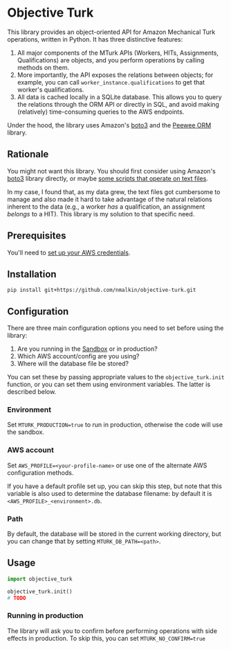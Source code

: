 Objective Turk
================================================================================
This library provides an object-oriented API for Amazon Mechanical Turk operations, written in Python. It has three distinctive features:

1. All major components of the MTurk APIs (Workers, HITs, Assignments, Qualifications) are objects, and you perform operations by calling methods on them.
2. More importantly, the API exposes the relations between objects; for example, you can call `worker_instance.qualifications` to get that worker's qualifications.
3. All data is cached locally in a SQLite database. This allows you to query the relations through the ORM API or directly in SQL, and avoid making (relatively) time-consuming queries to the AWS endpoints.

Under the hood, the library uses Amazon's [boto3](https://boto3.amazonaws.com/v1/documentation/api/latest/reference/services/mturk.html) and the [Peewee ORM](http://docs.peewee-orm.com/en/latest/) library.


Rationale
---------
You might not want this library. You should first consider using Amazon's [boto3](https://boto3.amazonaws.com/v1/documentation/api/latest/reference/services/mturk.html) library directly, or maybe [some scripts that operate on text files](https://github.com/nmalkin/turk-scripts).

In my case, I found that, as my data grew, the text files got cumbersome to manage and also made it hard to take advantage of the natural relations inherent to the data (e.g., a worker _has_ a qualification, an assignment _belongs_ to a HIT). This library is my solution to that specific need.


Prerequisites
-------------
You'll need to [set up your AWS credentials](https://boto3.readthedocs.io/en/latest/guide/configuration.html).


Installation
-------------
```
pip install git+https://github.com/nmalkin/objective-turk.git
```


Configuration
-------------
There are three main configuration options you need to set before using the library:

1. Are you running in the [Sandbox](https://requestersandbox.mturk.com) or in production?
2. Which AWS account/config are you using?
3. Where will the database file be stored?

You can set these by passing appropriate values to the `objective_turk.init` function, or you can set them using environment variables. The latter is described below.

### Environment
Set `MTURK_PRODUCTION=true` to run in production, otherwise the code will use the sandbox.

### AWS account
Set `AWS_PROFILE=<your-profile-name>` or use one of the alternate AWS configuration methods.

If you have a default profile set up, you can skip this step, but note that this variable is also used to determine the database filename: by default it is `<AWS_PROFILE>_<environment>.db`.

### Path
By default, the database will be stored in the current working directory, but you can change that by setting `MTURK_DB_PATH=<path>`.


Usage
-----
```python
import objective_turk

objective_turk.init()
# TODO
```

### Running in production
The library will ask you to confirm before performing operations with side effects in production. To skip this, you can set `MTURK_NO_CONFIRM=true`
